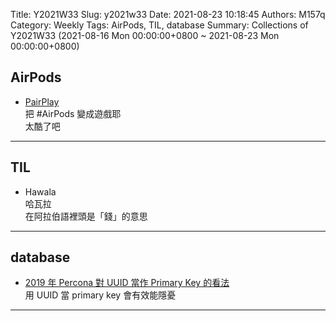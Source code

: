 Title: Y2021W33
Slug: y2021w33
Date: 2021-08-23 10:18:45
Authors: M157q
Category: Weekly
Tags: AirPods, TIL, database
Summary: Collections of Y2021W33 (2021-08-16 Mon 00:00:00+0800 ~ 2021-08-23 Mon 00:00:00+0800)


## AirPods  
- [PairPlay](https://www.pairplayapp.com/)  
把 #AirPods 變成遊戲耶  
太酷了吧  

---

## TIL  
- Hawala  
哈瓦拉  
在阿拉伯語裡頭是「錢」的意思  

---

## database  
- [2019 年 Percona 對 UUID 當作 Primary Key 的看法](https://blog.gslin.org/archives/2021/08/21/10285/2019-%e5%b9%b4-percona-%e5%b0%8d-uuid-%e7%95%b6%e4%bd%9c-primary-key-%e7%9a%84%e7%9c%8b%e6%b3%95/)  
用 UUID 當 primary key 會有效能隱憂  

---



